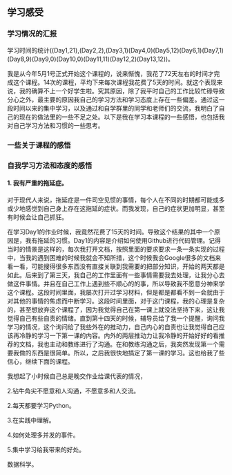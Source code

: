## 学习感受

### 学习情况的汇报

学习时间的统计((Day1,21),(Day2,2),(Day3,1)(Day4,0)(Day5,12)(Day6,1)(Day7,1)(Day8,9)(Day9,0)(Day10,0)(Day11,11)(Day12,2)(Day13,12))。

我是从今年5月1号正式开始这个课程的，说来惭愧，我花了72天左右的时间才完成这个课程。14次的课程，平均下来每次课程我花费了5天的时间。就这个表现来说，我的确算不上一个好学生啦。究其原因，除了我平时自己的工作比较忙碌导致分心之外，最主要的原因我自己的学习方法和学习态度上存在一些偏差。通过这一段时间以来的集中学习，以及通过和自学群里的同学和老师们的交流，我明白了自己的现在的做法里的一些不足之处。以下是我在学习本课程的一些感悟，也包括我对自己学习方法和习惯的一些思考。

### 一些关于课程的感悟

### 自我学习方法和态度的感悟

#### 1. 我有严重的拖延症。

对于现代人来说，拖延症是一件司空见惯的事情，每个人在不同的时期都可能或多或少地感觉到自己身上存在这拖延的症状。而我发现，自己的症状更加明显，甚至有时候会让自己抓狂。

在学习Day1的作业时候，我竟然花费了15天的时间。导致这个结果的其中一个原因是，我有拖延的习惯。Day1的内容是介绍如何使用Github进行代码管理。记得当时的情景是这样的，每次我打开文档，按照里面的要求要求一条一条实现的过程中，当我的遇到困难的时候我就会不知所措，这个时候我会Google很多的文档来看一看，可能搜得很多东西没有直接关联到我需要的把部分知识，开始的两天都是如此。后来到了第三天，我自己的工作里面有一些事情需要我去处理，让我分心去做这件事情。并且在自己工作上遇到些不顺心的的事，所以导致我不愿意分神来学这个课程。这段时间里面，我屡次打开过学习材料，但是都是都看不到一会就由于对其他的事情的焦虑而中断学习。这段时间里面，对于这门课程，我的心理是复杂的，甚至想放弃这个课程了，因为我觉得自己在第一课上就没法坚持下来，这让我觉得自己有些自责的情绪。直到第十四天的时候，辅导员给了我一个提醒，询问我学习的情况，这个询问给了我些外在的推动力，自己内心的自责也让我觉得自己应该再冷静的学习一下第一课的内容。内外的两层推动力让我冷静的开始好好的看推荐的文档，我也主动和教练进行了沟通。在和教练沟通之后，我突然发现第一个需要我做的东西是很简单。所以，之后我很快地搞定了第一课的学习。这也给我了些信心，继续下面的课程。


我想起了小时候自己总是晚交作业给课代表的情况，

2.钻牛角尖不愿意和人沟通，不愿意多和人交流。

2.每天都要学习Python。

3.在实践中理解。

4.如何处理多并发的事件。

5.集中学习给我带来的好处。

数据科学。
